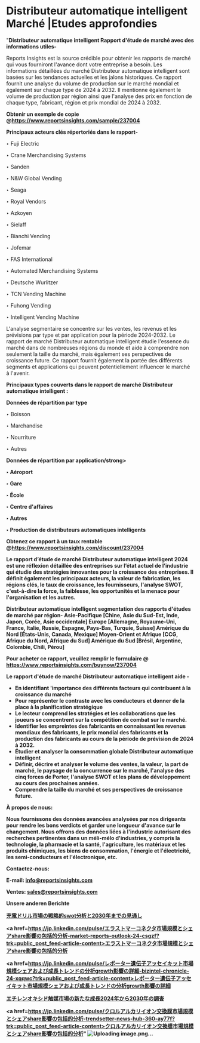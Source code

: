 # Distributeur automatique intelligent Marché |Etudes approfondies

"<strong>Distributeur automatique intelligent Rapport d'étude de marché avec des informations utiles-</strong>

Reports Insights est la source crédible pour obtenir les rapports de marché qui vous fourniront l'avance dont votre entreprise a besoin. Les informations détaillées du marché Distributeur automatique intelligent sont basées sur les tendances actuelles et les jalons historiques. Ce rapport fournit une analyse du volume de production sur le marché mondial et également sur chaque type de 2024 à 2032. Il mentionne également le volume de production par région ainsi que l'analyse des prix en fonction de chaque type, fabricant, région et prix mondial de 2024 à 2032.

<strong><b>Obtenir un exemple de copie @</b></strong><a href=https://www.reportsinsights.com/sample/237004><strong><b>https://www.reportsinsights.com/sample/237004</b></strong></a>

<b>Principaux acteurs clés répertoriés dans le rapport-</b>

<b> </b>‣ Fuji Electric

‣ Crane Merchandising Systems

‣ Sanden

‣ N&W Global Vending

‣ Seaga

‣ Royal Vendors

‣ Azkoyen

‣ Sielaff

‣ Bianchi Vending

‣ Jofemar

‣ FAS International

‣ Automated Merchandising Systems

‣ Deutsche Wurlitzer

‣ TCN Vending Machine

‣ Fuhong Vending

‣ Intelligent Vending Machine

L'analyse segmentaire se concentre sur les ventes, les revenus et les prévisions par type et par application pour la période 2024-2032. Le rapport de marché Distributeur automatique intelligent étudie l'essence du marché dans de nombreuses régions du monde et aide à comprendre non seulement la taille du marché, mais également ses perspectives de croissance future. Ce rapport fournit également la portée des différents segments et applications qui peuvent potentiellement influencer le marché à l'avenir.

<strong>Principaux types couverts dans le rapport de marché Distributeur automatique intelligent :</strong>

<strong>Données de répartition par type</strong>

‣ Boisson

‣ Marchandise

‣ Nourriture

‣ Autres

<strong>Données de répartition par application/strong>

‣ Aéroport

‣ Gare

‣ École

‣ Centre d'affaires

‣ Autres

‣ Production de distributeurs automatiques intelligents

<strong><b>Obtenez ce rapport à un taux rentable @</b></strong><a href=https://www.reportsinsights.com/discount/237004><strong><b>https://www.reportsinsights.com/discount/237004</b></strong></a>

Le rapport d’étude de marché Distributeur automatique intelligent 2024 est une réflexion détaillée des entreprises sur l’état actuel de l’industrie qui étudie des stratégies innovantes pour la croissance des entreprises. Il définit également les principaux acteurs, la valeur de fabrication, les régions clés, le taux de croissance, les fournisseurs, l'analyse SWOT, c'est-à-dire la force, la faiblesse, les opportunités et la menace pour l'organisation et les autres.

<strong>Distributeur automatique intelligent segmentation des rapports d'études de marché par région-</strong>
Asie-Pacifique [Chine, Asie du Sud-Est, Inde, Japon, Corée, Asie occidentale]
Europe [Allemagne, Royaume-Uni, France, Italie, Russie, Espagne, Pays-Bas, Turquie, Suisse]
Amérique du Nord [États-Unis, Canada, Mexique]
Moyen-Orient et Afrique [CCG, Afrique du Nord, Afrique du Sud]
Amérique du Sud [Brésil, Argentine, Colombie, Chili, Pérou]

<strong>Pour acheter ce rapport, veuillez remplir le formulaire @   <a href=https://www.reportsinsights.com/buynow/237004>https://www.reportsinsights.com/buynow/237004</a></strong>

<strong>Le rapport d'étude de marché Distributeur automatique intelligent aide -</strong>
<ul>
  <li>En identifiant 'importance des différents facteurs qui contribuent à la croissance du marché</li>
  <li>Pour représenter le contraste avec les conducteurs et donner de la place à la planification stratégique</li>
  <li>Le lecteur comprend les stratégies et les collaborations que les joueurs se concentrent sur la compétition de combat sur le marché.</li>
  <li>Identifier les empreintes des fabricants en connaissant les revenus mondiaux des fabricants, le prix mondial des fabricants et la production des fabricants au cours de la période de prévision de 2024 à 2032.</li>
  <li>Étudier et analyser la consommation globale Distributeur automatique intelligent</li>
  <li>Définir, décrire et analyser le volume des ventes, la valeur, la part de marché, le paysage de la concurrence sur le marché, l'analyse des cinq forces de Porter, l'analyse SWOT et les plans de développement au cours des prochaines années.</li>
  <li>Comprendre la taille du marché et ses perspectives de croissance future.</li>
</ul>
<strong>À propos de nous:</strong>

Nous fournissons des données avancées analysées par nos dirigeants pour rendre les bons verdicts et garder une longueur d'avance sur le changement. Nous offrons des données liées à l'industrie autorisant des recherches pertinentes dans un méli-mélo d'industries, y compris la technologie, la pharmacie et la santé, l'agriculture, les matériaux et les produits chimiques, les biens de consommation, l'énergie et l'électricité, les semi-conducteurs et l'électronique, etc.

<strong>Contactez-nous:</strong>

<strong>E-mail:</strong> <a href=mailto:info@reportsinsights.com>info@reportsinsights.com</a>

<strong>Ventes</strong>: <a href=mailto:sales@reportsinsights.com>sales@reportsinsights.com</a>

<strong>Unsere anderen Berichte</strong>

<a href=https://www.linkedin.com/pulse/充電ドリル市場の戦略的swot分析と2030年までの見通し-reports-insights-expert-yln7f/>充電ドリル市場の戦略的swot分析と2030年までの見通し</a>

<a href=https://jp.linkedin.com/pulse/エラストマーコネクタ市場規模とシェアshare影響の包括的分析-market-reports-outlook-24-csgzf?trk=public_post_feed-article-content>エラストマーコネクタ市場規模とシェアshare影響の包括的分析</a>

<a href=https://jp.linkedin.com/pulse/レポーター遺伝子アッセイキット市場規模シェアおよび成長トレンドの分析growth影響の詳細-bizintel-chronicle-24-xqqwc?trk=public_post_feed-article-content>レポーター遺伝子アッセイキット市場規模シェアおよび成長トレンドの分析growth影響の詳細</a>

<a href=https://www.linkedin.com/pulse/エチレンオキシド触媒市場の新たな成長2024年から2030年の調査-community-market-research-jyf9f/>エチレンオキシド触媒市場の新たな成長2024年から2030年の調査</a>

<a href=https://jp.linkedin.com/pulse/クロルアルカリイオン交換膜市場規模とシェアshare影響の包括的分析-trendsetter-news-hub-360-ay77f?trk=public_post_feed-article-content>クロルアルカリイオン交換膜市場規模とシェアshare影響の包括的分析</a>"
![Uploading image.png…]()
